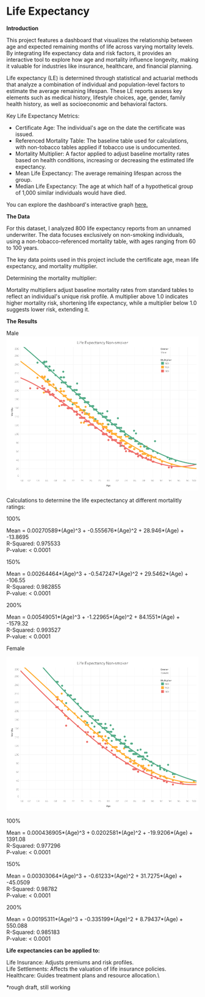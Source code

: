 # Life Expectancy

**Introduction**

This project features a dashboard that visualizes the relationship between age and expected remaining months of life across varying mortality levels. By integrating life expectancy data and risk factors, it provides an interactive tool to explore how age and mortality influence longevity, making it valuable for industries like insurance, healthcare, and financial planning.

Life expectancy (LE) is determined through statistical and actuarial methods that analyze a combination of individual and population-level factors to estimate the average remaining lifespan. These LE reports assess key elements such as medical history, lifestyle choices, age, gender, family health history, as well as socioeconomic and behavioral factors.

Key Life Expectancy Metrics:

- Certificate Age: The individual's age on the date the certificate was issued.
- Referenced Mortality Table: The baseline table used for calculations, with non-tobacco tables applied if tobacco use is undocumented.
- Mortality Multiplier: A factor applied to adjust baseline mortality rates based on health conditions, increasing or decreasing the estimated life expectancy.
- Mean Life Expectancy: The average remaining lifespan across the group.
- Median Life Expectancy: The age at which half of a hypothetical group of 1,000 similar individuals would have died.
  
You can explore the dashboard's interactive graph [here.](https://public.tableau.com/shared/D9JNJPZXX?:display_count=n&:origin=viz_share_link)

**The Data**

For this dataset, I analyzed 800 life expectancy reports from an unnamed underwriter. The data focuses exclusively on non-smoking individuals, using a non-tobacco-referenced mortality table, with ages ranging from 60 to 100 years.

The key data points used in this project include the certificate age, mean life expectancy, and mortality multiplier.

Determining the mortality multiplier: 

Mortality multipliers adjust baseline mortality rates from standard tables to reflect an individual's unique risk profile. A multiplier above 1.0 indicates higher mortality risk, shortening life expectancy, while a multiplier below 1.0 suggests lower risk, extending it.




**The Results**

Male
![](https://github.com/marvin-gomez/life_expectancy/blob/main/Data%20visuals/male_nonsmoker.png)

Calculations to determine the life expectectancy at different mortalitly ratings:

100%

Mean = 0.00270589*(Age)^3 + -0.555676*(Age)^2 + 28.946*(Age) + -13.8695\
R-Squared: 0.975533\
P-value: < 0.0001

150%

Mean = 0.00264464*(Age)^3 + -0.547247*(Age)^2 + 29.5462*(Age) + -106.55\
R-Squared: 0.982855\
P-value: < 0.0001

200%

Mean = 0.00549051*(Age)^3 + -1.22965*(Age)^2 + 84.1551*(Age) + -1579.32\
R-Squared: 0.993527\
P-value: < 0.0001

Female

![](https://github.com/marvin-gomez/life_expectancy/blob/main/Data%20visuals/female_nonsmoker.png)

100%

Mean = 0.000436905*(Age)^3 + 0.0202581*(Age)^2 + -19.9206*(Age) + 1391.08\
R-Squared: 0.977296\
P-value: < 0.0001

150%

Mean = 0.00303064*(Age)^3 + -0.61233*(Age)^2 + 31.7275*(Age) + -45.0509\
R-Squared: 0.98782\
P-value: < 0.0001

200%

Mean = 0.00195311*(Age)^3 + -0.335199*(Age)^2 + 8.79437*(Age) + 550.088\
R-Squared: 0.985183\
P-value: < 0.0001


**Life expectancies can be applied to:** 

Life Insurance: Adjusts premiums and risk profiles.\
Life Settlements: Affects the valuation of life insurance policies.\
Healthcare: Guides treatment plans and resource allocation.\

*rough draft, still working

